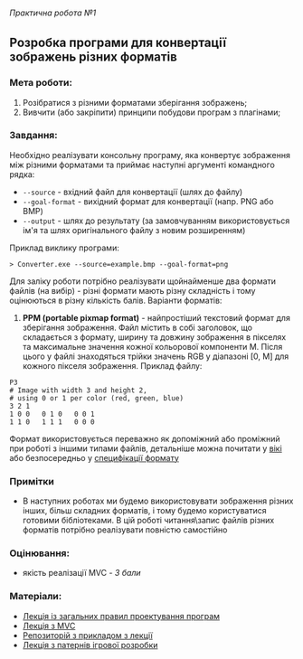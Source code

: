 ###### Практична робота №1
## Розробка програми для конвертації зображень різних форматів

### Мета роботи:
1) Розібратися з різними форматами зберігання зображень;
2) Вивчити (або закріпити) принципи побудови програм з плагінами;

### Завдання:
Необхідно реалізувати консольну програму, яка конвертує зображення між різними форматами та приймає наступні аргументі командного рядка:

- `--source` - вхідний файл для конвертації (шлях до файлу)
- `--goal-format` - вихідний формат для конвертації (напр. PNG або BMP)
- `--output` - шлях до результату (за замовчуванням використовується ім'я та шлях оригінального файлу з новим розширенням)

Приклад виклику програми:
```
> Converter.exe --source=example.bmp --goal-format=png
```

Для заліку роботи потрібно реалізувати щойнайменше два формати файлів (на вибір) - різні формати мають різну складність і тому оцінюються в різну кількість балів. Варіанти форматів:
1. **PPM (portable pixmap format)** - найпростіший текстовий формат для зберігання зображення. Файл містить в собі заголовок, що складається з формату, ширину та довжину зображення в пікселях та максимальне значення кожної кольорової компоненти M. Після цього у файлі знаходяться трійки значень RGB у діапазоні [0, M] для кожного пікселя зображення. Приклад файлу:
```
P3
# Image with width 3 and height 2,
# using 0 or 1 per color (red, green, blue)
3 2 1
1 0 0   0 1 0   0 0 1
1 1 0   1 1 1   0 0 0
```
Формат використовується переважно як допоміжний або проміжний при роботі з іншими типами файлів, детальніше можна почитати у [вікі](https://en.wikipedia.org/wiki/Netpbm#File_formats) або безпосередньо у [специфікації формату](http://netpbm.sourceforge.net/doc/ppm.html)

### Примітки
- В наступних роботах ми будемо використовувати зображення різних інших, більш складних форматів, і тому будемо користуватися готовими бібліотеками. В цій роботі читання\запис файлів різних форматів потрібно реалізувати повністю самостійно

### Оцінювання:
- якість реалізації MVC - *3 бали*

### Матеріали:
- [Лекція із загальних правил проектування програм](https://www.youtube.com/watch?v=_YL5SCJr84E&list=PLkgXLMuasx7C7yMUsaq366htPg9rpM2lw)
- [Лекція з MVC](https://www.youtube.com/watch?v=6Avtm_qij2E&list=PLkgXLMuasx7C7yMUsaq366htPg9rpM2lw)
- [Репозиторій з прикладом з лекції](https://github.com/artem-korotenko/mvc-tic-tac-toe)
- [Лекція з патернів ігрової розробки](https://www.youtube.com/watch?v=j-JtShcib4E&list=PLkgXLMuasx7C7yMUsaq366htPg9rpM2lw)
